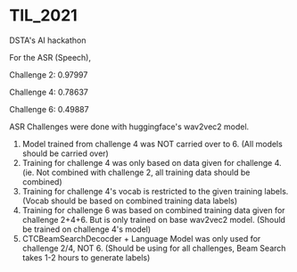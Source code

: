 # TIL_2021
DSTA's AI hackathon

For the ASR (Speech), 

Challenge 2: 0.97997 

Challenge 4: 0.78637 

Challenge 6: 0.49887

ASR Challenges were done with huggingface's wav2vec2 model.

1. Model trained from challenge 4 was NOT carried over to 6. (All models should be carried over) 
2. Training for challenge 4 was only based on data given for challenge 4. (ie. Not combined with challenge 2, all training data should be combined)
3. Training for challenge 4's vocab is restricted to the given training labels. (Vocab should be based on combined training data labels)
4. Training for challenge 6 was based on combined training data given for challenge 2+4+6. But is only trained on base wav2vec2 model. (Should be trained on challenge 4's model)
5. CTCBeamSearchDecocder + Language Model was only used for challenge 2/4, NOT 6. (Should be using for all challenges, Beam Search takes 1-2 hours to generate labels)
